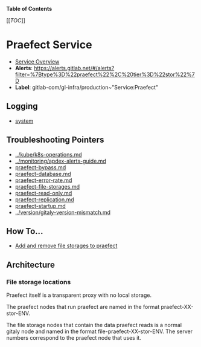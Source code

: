 <!-- MARKER: do not edit this section directly. Edit services/service-catalog.yml then run scripts/generate-docs -->

**Table of Contents**

[[_TOC_]]

#  Praefect Service
* [Service Overview](https://dashboards.gitlab.net/d/praefect-main/praefect-overview)
* **Alerts**: https://alerts.gitlab.net/#/alerts?filter=%7Btype%3D%22praefect%22%2C%20tier%3D%22stor%22%7D
* **Label**: gitlab-com/gl-infra/production~"Service:Praefect"

## Logging

* [system](https://log.gprd.gitlab.net/goto/769b1e96dc189470332cd7005dd6f878)

## Troubleshooting Pointers

* [../kube/k8s-operations.md](../kube/k8s-operations.md)
* [../monitoring/apdex-alerts-guide.md](../monitoring/apdex-alerts-guide.md)
* [praefect-bypass.md](praefect-bypass.md)
* [praefect-database.md](praefect-database.md)
* [praefect-error-rate.md](praefect-error-rate.md)
* [praefect-file-storages.md](praefect-file-storages.md)
* [praefect-read-only.md](praefect-read-only.md)
* [praefect-replication.md](praefect-replication.md)
* [praefect-startup.md](praefect-startup.md)
* [../version/gitaly-version-mismatch.md](../version/gitaly-version-mismatch.md)
<!-- END_MARKER -->

## How To...

* [Add and remove file storages to praefect](praefect-file-storages.md)


<!-- ## Summary -->

## Architecture

### File storage locations

Praefect itself is a transparent proxy with no local storage. 

The praefect nodes that run praefect are named in the format praefect-XX-stor-ENV.

The file storage nodes that contain the data praefect reads is a normal gitaly node
and named in the format file-praefect-XX-stor-ENV. The server numbers correspond to the praefect node that uses it.

<!-- ## Performance -->

<!-- ## Scalability -->

<!-- ## Availability -->

<!-- ## Durability -->

<!-- ## Security/Compliance -->

<!-- ## Monitoring/Alerting -->

<!-- ## Links to further Documentation -->
